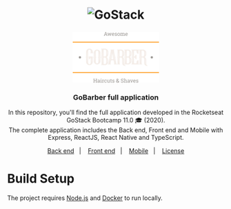 <h1 align="center">
    <img alt="GoStack" src="https://rocketseat-cdn.s3-sa-east-1.amazonaws.com/bootcamp-header.png" width="200px" />
</h1>

<h3 align="center">
  <img alt="GoStack" src=".github/logo@2x.png" width="200px" /> <br/><br/>
  GoBarber full application
</h3>

<p align="center">In this repository, you'll find the full application developed in the Rocketseat GoStack Bootcamp 11.0 🎓 (2020). <br/> The complete application includes the Back end, Front end and Mobile with Express, ReactJS, React Native and TypeScript.</p>

<p align="center">
  <a href="#coffee-back-end">Back end</a>&nbsp;&nbsp;&nbsp;|&nbsp;&nbsp;&nbsp;
  <a href="#computer-front-end">Front end</a>&nbsp;&nbsp;&nbsp;|&nbsp;&nbsp;&nbsp;
  <a href="#iphone-mobile">Mobile</a>&nbsp;&nbsp;&nbsp;|&nbsp;&nbsp;&nbsp;
  <a href="#memo-license">License</a>
</p>

# Build Setup

The project requires [Node.js](https://nodejs.org/) and [Docker](https://docs.docker.com/install/) to run locally.
